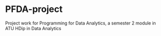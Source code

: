 # PFDA-project
Project work for Programming for Data Analytics, a semester 2 module in ATU HDip in Data Analytics
